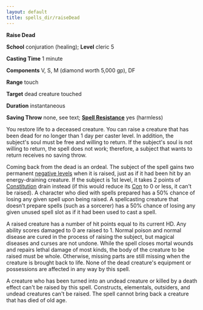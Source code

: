 ```yaml
---
layout: default
title: spells_dir/raiseDead
---
```

 **Raise Dead**

**School** conjuration (healing); **Level** cleric 5

**Casting Time** 1 minute

**Components** V, S, M (diamond worth 5,000 gp), DF

**Range** touch

**Target** dead creature touched

**Duration** instantaneous

**Saving Throw** none, see text; **[Spell Resistance](../../glossary#_spell-resistance)** yes (harmless)

You restore life to a deceased creature. You can raise a creature that has been dead for no longer than 1 day per caster level. In addition, the subject's soul must be free and willing to return. If the subject's soul is not willing to return, the spell does not work; therefore, a subject that wants to return receives no saving throw.

Coming back from the dead is an ordeal. The subject of the spell gains two permanent [negative levels](../../glossary#_energy-drain-and-negative-levels) when it is raised, just as if it had been hit by an energy-draining creature. If the subject is 1st level, it takes 2 points of [Constitution](../../gettingStarted#_constitution) drain instead (if this would reduce its [Con](../../gettingStarted#_constitution) to 0 or less, it can't be raised). A character who died with spells prepared has a 50% chance of losing any given spell upon being raised. A spellcasting creature that doesn't prepare spells (such as a sorcerer) has a 50% chance of losing any given unused spell slot as if it had been used to cast a spell.

A raised creature has a number of hit points equal to its current HD. Any ability scores damaged to 0 are raised to 1. Normal poison and normal disease are cured in the process of raising the subject, but magical diseases and curses are not undone. While the spell closes mortal wounds and repairs lethal damage of most kinds, the body of the creature to be raised must be whole. Otherwise, missing parts are still missing when the creature is brought back to life. None of the dead creature's equipment or possessions are affected in any way by this spell.

A creature who has been turned into an undead creature or killed by a death effect can't be raised by this spell. Constructs, elementals, outsiders, and undead creatures can't be raised. The spell cannot bring back a creature that has died of old age.

